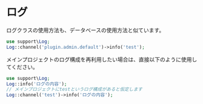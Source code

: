 # ログ
ログクラスの使用方法も、データベースの使用方法と似ています。
```php
use support\Log;
Log::channel('plugin.admin.default')->info('test');
```

メインプロジェクトのログ構成を再利用したい場合は、直接以下のように使用してください。
```php
use support\Log;
Log::info('ログの内容');
// メインプロジェクトにtestというログ構成があると仮定します
Log::channel('test')->info('ログの内容');
```

